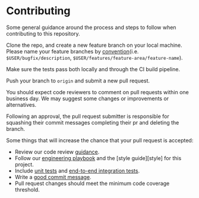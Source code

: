 # Contributing

Some general guidance around the process and steps to follow when contributing to this repository.

Clone the repo, and create a new feature branch on your local machine. Please name your feature branches by [convention](https://docs.microsoft.com/en-us/azure/devops/repos/git/git-branching-guidance?view=vsts#name-your-feature-branches-by-convention)(i.e. `$USER/bugfix/description`, `$USER/features/feature-area/feature-name`).

Make sure the tests pass both locally and through the CI build pipeline.

Push your branch to `origin` and submit a new pull request.

You should expect code reviewers to comment on pull requests within one business day. We may suggest some changes or improvements or alternatives.

Following an approval, the pull request submitter is responsible for squashing their commit messages completing their pr and deleting the branch.

Some things that will increase the chance that your pull request is accepted:

* Review our code review [guidance](https://github.com/Microsoft/code-with-engineering-playbook/blob/master/Engineering/CodeReviews.md).
* Follow our [engineering playbook](https://github.com/Microsoft/code-with-engineering-playbook#the-basics) and the [style guide][style] for this project.
* Include [unit tests](https://github.com/Microsoft/code-with-engineering-playbook/blob/master/Engineering/UnitTesting.md) and [end-to-end integration tests](https://martinfowler.com/bliki/IntegrationTest.html).
* Write a [good commit message](http://tbaggery.com/2008/04/19/a-note-about-git-commit-messages.html).
* Pull request changes should meet the minimum code coverage threshold.

